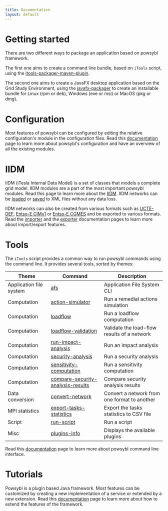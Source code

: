 ```yaml
---
title: Documentation
layout: default
---
```


# Getting started
There are two different ways to package an application based on powsybl framework.

The first one aims to create a command line bundle, based on `iTools` script, using the [itools-packager-maven-plugin](installation/itools-packager.md).

The second one aims to create a JavaFX desktop application based on the Grid Study Environment, using the
[javafx-packager](installation/javafx-packager.md) to create an installable bundle for Linux (rpm or deb), Windows (exe
or msi) or MacOS (pkg or dmg).

# Configuration
Most features of powsybl can be configured by editing the relative configuration's module in the configuration files.
Read this [documentation](configuration/modules/index.md) page to learn more about powsybl's configuration and have an
overview of all the existing modules.

# IIDM
IIDM (iTesla Internal Data Model) is a set of classes that models a complete grid model. IIDM modules are a part of the
most important powsybl modules. Read this page to learn more about the [IIDM](iidm/model/index.md). IIDM networks can be
[loaded](iidm/importer/iidm.md) or [saved]() to XML files without any data loss.

IIDM networks can also be created from various formats such as [UCTE-DEF](iidm/importer/ucte.md), [Entso-E CIMv1](iidm/importer/cim.md)
or [Entso-E CGMES](iidm/importer/cgmes.md) and be exported to various formats. Read the [importer](iidm/importer/index.md)
and the [exporter](iidm/exporter/index.md) documentation pages to learn more about import/export features.

# Tools
The `iTools` script provides a common way to run powsybl commands using the command line. It provides several tools,
sorted by themes:

| Theme | Command | Description |
| ----- | ------- | ----------- |
| Application file system | [afs](tools/afs.md) | Application File System CLI |
| Computation | [action-simulator](tools/action-simulator.md) | Run a remedial actions simulation |
| Computation | [loadflow](tools/loadflow.md) | Run a loadflow computation |
| Computation | [loadflow-validation](tools/loadflow-validation.md) | Validate the load-flow results of a network |
| Computation | [run-impact-analysis](tools/run-impact-analysis.md) | Run an impact analysis |
| Computation | [security-analysis](tools/security-analysis.md) | Run a security analysis |
| Computation | [sensitivity-computation](tools/sensitivity-computation.md) | Run a sensitivity computation |
| Computation | [compare-security-analysis-results](tools/compare-security-analysis-results.md) | Compare security analysis results |
| Data conversion | [convert-network](tools/convert-network.md) | Convert a network from one format to another |
| MPI statistics | [export-tasks-statistics]() | Export the tasks statistics to CSV file |
| Script | [run-script](tools/run-script.md) | Run a script |
| Misc | [plugins-info](tools/plugins-info.md) | Displays the available plugins |

Read this [documentation](tools/index.md) page to learn more about powsybl command line interface.

# Tutorials
Powsybl is a plugin based Java framework. Most features can be customized by creating a new implementation of a service
or extended by a new extension. Read this [documentation](tutorials/index.md) page to learn more about how to extend the
features of the framework.
